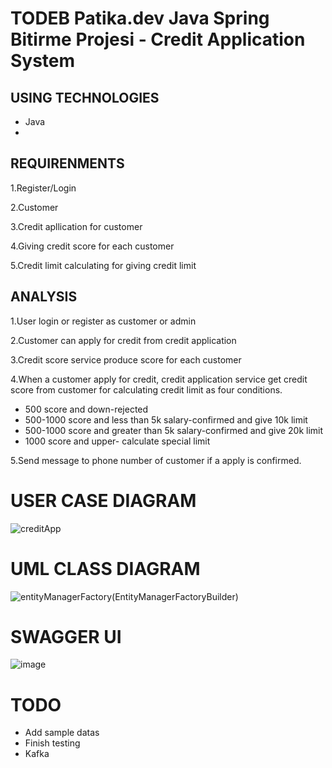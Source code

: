 # TODEB Patika.dev Java Spring Bitirme Projesi - Credit Application System

## USING TECHNOLOGIES

* Java
* 

## REQUIRENMENTS

1.Register/Login

2.Customer

3.Credit apllication for customer

4.Giving credit score for each customer

5.Credit limit calculating for giving credit limit


## ANALYSIS

1.User login or register as customer or admin

2.Customer can apply for credit from credit application 

3.Credit score service produce score for each customer

4.When a customer apply for credit, credit application service get credit score from customer for calculating credit limit as four conditions.

- 500 score and down-rejected
- 500-1000 score and less than 5k salary-confirmed and give 10k limit
- 500-1000 score and greater than 5k salary-confirmed and give 20k limit
- 1000 score and upper- calculate special limit

5.Send message to phone number of customer if a apply is confirmed.


# USER CASE DIAGRAM


![creditApp](https://user-images.githubusercontent.com/82233346/184532300-0522f807-8fcd-4f1a-956d-372d18ba9a76.png)


# UML CLASS DIAGRAM


![entityManagerFactory(EntityManagerFactoryBuilder)](https://user-images.githubusercontent.com/82233346/184551807-f9f3dbde-532f-406c-8200-1b7bc6081d37.png)


# SWAGGER UI

![image](https://user-images.githubusercontent.com/82233346/184567496-7110d540-1ae8-4273-b458-32412de6b447.png)

# TODO

- Add sample datas
- Finish testing
- Kafka

